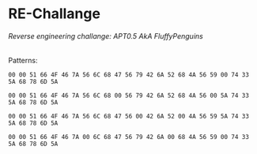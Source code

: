 # RE-Challange
 ###### Reverse engineering challange: APT0.5 AkA FluffyPenguins





Patterns:
```
00 00 51 66 4F 46 7A 56 6C 68 47 56 79 42 6A 52 68 4A 56 59 00 74 33 5A 68 78 6D 5A

00 00 51 66 4F 46 7A 56 6C 68 00 56 79 42 6A 52 68 4A 56 00 5A 74 33 5A 68 78 6D 5A

00 00 51 66 4F 46 7A 56 6C 68 47 56 00 42 6A 52 00 4A 56 59 5A 74 33 5A 68 78 6D 5A

00 00 51 66 4F 46 7A 00 6C 68 47 56 79 42 6A 00 68 4A 56 59 00 74 33 5A 68 78 6D 5A
```